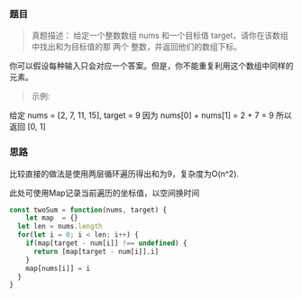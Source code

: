 ### 题目

> 真题描述： 给定一个整数数组 nums 和一个目标值 target，请你在该数组中找出和为目标值的那 两个 整数，并返回他们的数组下标。

你可以假设每种输入只会对应一个答案。但是，你不能重复利用这个数组中同样的元素。

> 示例:

给定 nums = [2, 7, 11, 15], target = 9
因为 nums[0] + nums[1] = 2 + 7 = 9 所以返回 [0, 1]

### 思路

比较直接的做法是使用两层循环遍历得出和为9，复杂度为O(n^2).

此处可使用Map记录当前遍历的坐标值，以空间换时间

```js
const twoSum = function(nums, target) {
	let map  = {}
  let len = nums.length
  for(let i = 0; i < len; i++) {
    if(map[target - num[i]] !== undefined) {
      return [map[target - num[i]],i]
    }
    map[nums[i]] = i
  }
}
```

